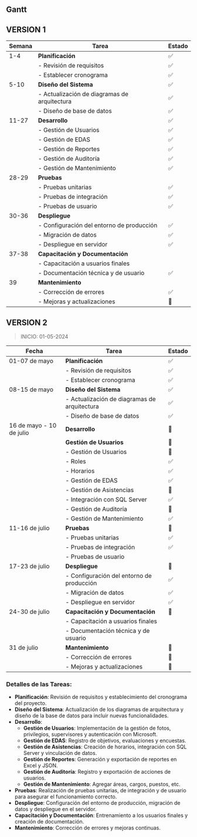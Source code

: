 ## Gantt

## VERSION 1

| Semana | Tarea                                        | Estado |
| ------ | -------------------------------------------- | ------ |
| 1-4    | **Planificación**                            | ✅     |
|        | - Revisión de requisitos                     | ✅     |
|        | - Establecer cronograma                      | ✅     |
| 5-10   | **Diseño del Sistema**                       | ✅     |
|        | - Actualización de diagramas de arquitectura | ✅     |
|        | - Diseño de base de datos                    | ✅     |
| 11-27  | **Desarrollo**                               | ✅     |
|        | - Gestión de Usuarios                        | ✅     |
|        | - Gestión de EDAS                            | ✅     |
|        | - Gestión de Reportes                        | ✅     |
|        | - Gestión de Auditoría                       | ✅     |
|        | - Gestión de Mantenimiento                   | ✅     |
| 28-29  | **Pruebas**                                  |        |
|        | - Pruebas unitarias                          | ✅     |
|        | - Pruebas de integración                     | ✅     |
|        | - Pruebas de usuario                         | ✅     |
| 30-36  | **Despliegue**                               |        |
|        | - Configuración del entorno de producción    | ✅     |
|        | - Migración de datos                         | ✅     |
|        | - Despliegue en servidor                     | ✅     |
| 37-38  | **Capacitación y Documentación**             |        |
|        | - Capacitación a usuarios finales            |        |
|        | - Documentación técnica y de usuario         | ✅     |
| 39     | **Mantenimiento**                            |        |
|        | - Corrección de errores                      | ✅     |
|        | - Mejoras y actualizaciones                  | 🔄     |

## VERSION 2

> INICIO: 01-05-2024

| Fecha                    | Tarea                                        | Estado |
| ------------------------ | -------------------------------------------- | ------ |
| 01-07 de mayo            | **Planificación**                            | ✅     |
|                          | - Revisión de requisitos                     | ✅     |
|                          | - Establecer cronograma                      | ✅     |
| 08-15 de mayo            | **Diseño del Sistema**                       | ✅     |
|                          | - Actualización de diagramas de arquitectura | ✅     |
|                          | - Diseño de base de datos                    | ✅     |
| 16 de mayo - 10 de julio | **Desarrollo**                               | 🔄     |
|                          | **Gestión de Usuarios**                      | 🔄     |
|                          | - Gestión de Usuarios                        | 🔄     |
|                          | - Roles                                      | ✅     |
|                          | - Horarios                                   | ✅     |
|                          | - Gestión de EDAS                            | ✅     |
|                          | - Gestión de Asistencias                     | 🔄     |
|                          | - Integración con SQL Server                 | ✅     |
|                          | - Gestión de Auditoría                       | 🔄     |
|                          | - Gestión de Mantenimiento                   | ✅     |
| 11-16 de julio           | **Pruebas**                                  | 🔄     |
|                          | - Pruebas unitarias                          | ✅     |
|                          | - Pruebas de integración                     | ✅     |
|                          | - Pruebas de usuario                         |        |
| 17-23 de julio           | **Despliegue**                               | 🔄     |
|                          | - Configuración del entorno de producción    | ✅     |
|                          | - Migración de datos                         | ✅     |
|                          | - Despliegue en servidor                     | ✅     |
| 24-30 de julio           | **Capacitación y Documentación**             | 🔄     |
|                          | - Capacitación a usuarios finales            |        |
|                          | - Documentación técnica y de usuario         |        |
| 31 de julio              | **Mantenimiento**                            | 🔄     |
|                          | - Corrección de errores                      | 🔄     |
|                          | - Mejoras y actualizaciones                  | 🔄     |

### Detalles de las Tareas:

-   **Planificación**: Revisión de requisitos y establecimiento del cronograma del proyecto.
-   **Diseño del Sistema**: Actualización de los diagramas de arquitectura y diseño de la base de datos para incluir nuevas funcionalidades.
-   **Desarrollo**:
    -   **Gestión de Usuarios**: Implementación de la gestión de fotos, privilegios, supervisores y autenticación con Microsoft.
    -   **Gestión de EDAS**: Registro de objetivos, evaluaciones y encuestas.
    -   **Gestión de Asistencias**: Creación de horarios, integración con SQL Server y vinculación de datos.
    -   **Gestión de Reportes**: Generación y exportación de reportes en Excel y JSON.
    -   **Gestión de Auditoría**: Registro y exportación de acciones de usuarios.
    -   **Gestión de Mantenimiento**: Agregar áreas, cargos, puestos, etc.
-   **Pruebas**: Realización de pruebas unitarias, de integración y de usuario para asegurar el funcionamiento correcto.
-   **Despliegue**: Configuración del entorno de producción, migración de datos y despliegue en el servidor.
-   **Capacitación y Documentación**: Entrenamiento a los usuarios finales y creación de documentación.
-   **Mantenimiento**: Corrección de errores y mejoras continuas.

